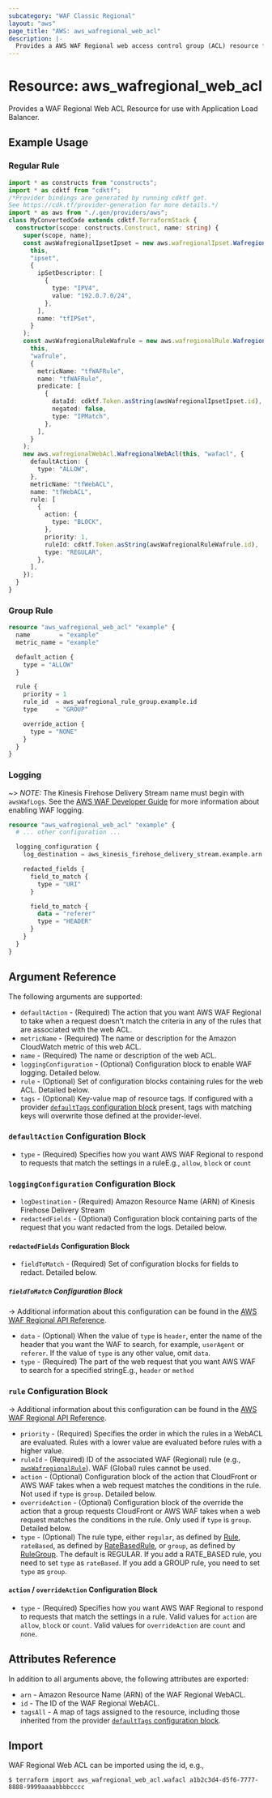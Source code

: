 ```yaml
---
subcategory: "WAF Classic Regional"
layout: "aws"
page_title: "AWS: aws_wafregional_web_acl"
description: |-
  Provides a AWS WAF Regional web access control group (ACL) resource for use with ALB.
---
```


# Resource: aws_wafregional_web_acl

Provides a WAF Regional Web ACL Resource for use with Application Load Balancer.

## Example Usage

### Regular Rule

```typescript
import * as constructs from "constructs";
import * as cdktf from "cdktf";
/*Provider bindings are generated by running cdktf get.
See https://cdk.tf/provider-generation for more details.*/
import * as aws from "./.gen/providers/aws";
class MyConvertedCode extends cdktf.TerraformStack {
  constructor(scope: constructs.Construct, name: string) {
    super(scope, name);
    const awsWafregionalIpsetIpset = new aws.wafregionalIpset.WafregionalIpset(
      this,
      "ipset",
      {
        ipSetDescriptor: [
          {
            type: "IPV4",
            value: "192.0.7.0/24",
          },
        ],
        name: "tfIPSet",
      }
    );
    const awsWafregionalRuleWafrule = new aws.wafregionalRule.WafregionalRule(
      this,
      "wafrule",
      {
        metricName: "tfWAFRule",
        name: "tfWAFRule",
        predicate: [
          {
            dataId: cdktf.Token.asString(awsWafregionalIpsetIpset.id),
            negated: false,
            type: "IPMatch",
          },
        ],
      }
    );
    new aws.wafregionalWebAcl.WafregionalWebAcl(this, "wafacl", {
      defaultAction: {
        type: "ALLOW",
      },
      metricName: "tfWebACL",
      name: "tfWebACL",
      rule: [
        {
          action: {
            type: "BLOCK",
          },
          priority: 1,
          ruleId: cdktf.Token.asString(awsWafregionalRuleWafrule.id),
          type: "REGULAR",
        },
      ],
    });
  }
}

```

### Group Rule

```terraform
resource "aws_wafregional_web_acl" "example" {
  name        = "example"
  metric_name = "example"

  default_action {
    type = "ALLOW"
  }

  rule {
    priority = 1
    rule_id  = aws_wafregional_rule_group.example.id
    type     = "GROUP"

    override_action {
      type = "NONE"
    }
  }
}
```

### Logging

~> *NOTE:* The Kinesis Firehose Delivery Stream name must begin with `awsWafLogs`. See the [AWS WAF Developer Guide](https://docs.aws.amazon.com/waf/latest/developerguide/logging.html) for more information about enabling WAF logging.

```terraform
resource "aws_wafregional_web_acl" "example" {
  # ... other configuration ...

  logging_configuration {
    log_destination = aws_kinesis_firehose_delivery_stream.example.arn

    redacted_fields {
      field_to_match {
        type = "URI"
      }

      field_to_match {
        data = "referer"
        type = "HEADER"
      }
    }
  }
}
```

## Argument Reference

The following arguments are supported:

* `defaultAction` - (Required) The action that you want AWS WAF Regional to take when a request doesn't match the criteria in any of the rules that are associated with the web ACL.
* `metricName` - (Required) The name or description for the Amazon CloudWatch metric of this web ACL.
* `name` - (Required) The name or description of the web ACL.
* `loggingConfiguration` - (Optional) Configuration block to enable WAF logging. Detailed below.
* `rule` - (Optional) Set of configuration blocks containing rules for the web ACL. Detailed below.
* `tags` - (Optional) Key-value map of resource tags. If configured with a provider [`defaultTags` configuration block](https://registry.terraform.io/providers/hashicorp/aws/latest/docs#default_tags-configuration-block) present, tags with matching keys will overwrite those defined at the provider-level.

### `defaultAction` Configuration Block

* `type` - (Required) Specifies how you want AWS WAF Regional to respond to requests that match the settings in a ruleE.g., `allow`, `block` or `count`

### `loggingConfiguration` Configuration Block

* `logDestination` - (Required) Amazon Resource Name (ARN) of Kinesis Firehose Delivery Stream
* `redactedFields` - (Optional) Configuration block containing parts of the request that you want redacted from the logs. Detailed below.

#### `redactedFields` Configuration Block

* `fieldToMatch` - (Required) Set of configuration blocks for fields to redact. Detailed below.

##### `fieldToMatch` Configuration Block

-> Additional information about this configuration can be found in the [AWS WAF Regional API Reference](https://docs.aws.amazon.com/waf/latest/APIReference/API_regional_FieldToMatch.html).

* `data` - (Optional) When the value of `type` is `header`, enter the name of the header that you want the WAF to search, for example, `userAgent` or `referer`. If the value of `type` is any other value, omit `data`.
* `type` - (Required) The part of the web request that you want AWS WAF to search for a specified stringE.g., `header` or `method`

### `rule` Configuration Block

-> Additional information about this configuration can be found in the [AWS WAF Regional API Reference](https://docs.aws.amazon.com/waf/latest/APIReference/API_regional_ActivatedRule.html).

* `priority` - (Required) Specifies the order in which the rules in a WebACL are evaluated.
  Rules with a lower value are evaluated before rules with a higher value.
* `ruleId` - (Required) ID of the associated WAF (Regional) rule (e.g., [`awsWafregionalRule`](/docs/providers/aws/r/wafregional_rule.html)). WAF (Global) rules cannot be used.
* `action` - (Optional) Configuration block of the action that CloudFront or AWS WAF takes when a web request matches the conditions in the rule.  Not used if `type` is `group`. Detailed below.
* `overrideAction` - (Optional) Configuration block of the override the action that a group requests CloudFront or AWS WAF takes when a web request matches the conditions in the rule.  Only used if `type` is `group`. Detailed below.
* `type` - (Optional) The rule type, either `regular`, as defined by [Rule](http://docs.aws.amazon.com/waf/latest/APIReference/API_Rule.html), `rateBased`, as defined by [RateBasedRule](http://docs.aws.amazon.com/waf/latest/APIReference/API_RateBasedRule.html), or `group`, as defined by [RuleGroup](https://docs.aws.amazon.com/waf/latest/APIReference/API_RuleGroup.html). The default is REGULAR. If you add a RATE_BASED rule, you need to set `type` as `rateBased`. If you add a GROUP rule, you need to set `type` as `group`.

#### `action` / `overrideAction` Configuration Block

* `type` - (Required) Specifies how you want AWS WAF Regional to respond to requests that match the settings in a rule. Valid values for `action` are `allow`, `block` or `count`. Valid values for `overrideAction` are `count` and `none`.

## Attributes Reference

In addition to all arguments above, the following attributes are exported:

* `arn` - Amazon Resource Name (ARN) of the WAF Regional WebACL.
* `id` - The ID of the WAF Regional WebACL.
* `tagsAll` - A map of tags assigned to the resource, including those inherited from the provider [`defaultTags` configuration block](https://registry.terraform.io/providers/hashicorp/aws/latest/docs#default_tags-configuration-block).

## Import

WAF Regional Web ACL can be imported using the id, e.g.,

```
$ terraform import aws_wafregional_web_acl.wafacl a1b2c3d4-d5f6-7777-8888-9999aaaabbbbcccc
```

<!-- cache-key: cdktf-0.17.0-pre.15 input-fa272d23723984c5da631b89c5c8fc67f9f17e60f507475e3d7ffea741b0b2e0 -->